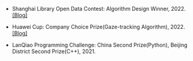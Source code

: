 

  


- Shanghai Library Open Data Contest: Algorithm Design Winner, 2022.[[Blog]](https://blog.csdn.net/StickyFingersPC/article/details/131069469?spm=1001.2014.3001.5501) 

- Huawei Cup: Company Choice Prize(Gaze-tracking Algorithm), 2022.[[Blog]](https://arxiv.org/abs/2303.12350) 

- LanQiao Programming Challenge: China Second Prize(Python), Beijing District Second Prize(C++), 2021.
